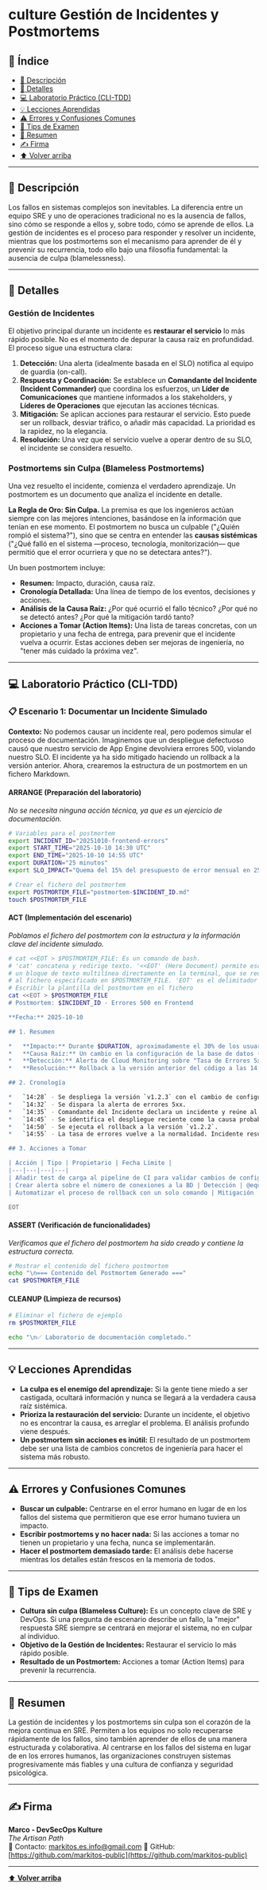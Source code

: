 # culture Gestión de Incidentes y Postmortems

## 📑 Índice
* [🧭 Descripción](#-descripción)
* [📘 Detalles](#-detalles)
* [💻 Laboratorio Práctico (CLI-TDD)](#-laboratorio-práctico-cli-tdd)
* [💡 Lecciones Aprendidas](#-lecciones-aprendidas)
* [⚠️ Errores y Confusiones Comunes](#️-errores-y-confusiones-comunes)
* [🎯 Tips de Examen](#-tips-de-examen)
* [🧾 Resumen](#-resumen)
* [✍️ Firma](#-firma)
* [⬆️ Volver arriba](#culture-gestión-de-incidentes-y-postmortems)

---

## 🧭 Descripción

Los fallos en sistemas complejos son inevitables. La diferencia entre un equipo SRE y uno de operaciones tradicional no es la ausencia de fallos, sino cómo se responde a ellos y, sobre todo, cómo se aprende de ellos. La gestión de incidentes es el proceso para responder y resolver un incidente, mientras que los postmortems son el mecanismo para aprender de él y prevenir su recurrencia, todo ello bajo una filosofía fundamental: la ausencia de culpa (blamelessness).

---

## 📘 Detalles

### Gestión de Incidentes

El objetivo principal durante un incidente es **restaurar el servicio** lo más rápido posible. No es el momento de depurar la causa raíz en profundidad. El proceso sigue una estructura clara:

1.  **Detección:** Una alerta (idealmente basada en el SLO) notifica al equipo de guardia (on-call).
2.  **Respuesta y Coordinación:** Se establece un **Comandante del Incidente (Incident Commander)** que coordina los esfuerzos, un **Líder de Comunicaciones** que mantiene informados a los stakeholders, y **Líderes de Operaciones** que ejecutan las acciones técnicas.
3.  **Mitigación:** Se aplican acciones para restaurar el servicio. Esto puede ser un rollback, desviar tráfico, o añadir más capacidad. La prioridad es la rapidez, no la elegancia.
4.  **Resolución:** Una vez que el servicio vuelve a operar dentro de su SLO, el incidente se considera resuelto.

### Postmortems sin Culpa (Blameless Postmortems)

Una vez resuelto el incidente, comienza el verdadero aprendizaje. Un postmortem es un documento que analiza el incidente en detalle.

**La Regla de Oro: Sin Culpa.**
La premisa es que los ingenieros actúan siempre con las mejores intenciones, basándose en la información que tenían en ese momento. El postmortem no busca un culpable ("¿Quién rompió el sistema?"), sino que se centra en entender las **causas sistémicas** ("¿Qué falló en el sistema —proceso, tecnología, monitorización— que permitió que el error ocurriera y que no se detectara antes?").

Un buen postmortem incluye:
*   **Resumen:** Impacto, duración, causa raíz.
*   **Cronología Detallada:** Una línea de tiempo de los eventos, decisiones y acciones.
*   **Análisis de la Causa Raíz:** ¿Por qué ocurrió el fallo técnico? ¿Por qué no se detectó antes? ¿Por qué la mitigación tardó tanto?
*   **Acciones a Tomar (Action Items):** Una lista de tareas concretas, con un propietario y una fecha de entrega, para prevenir que el incidente vuelva a ocurrir. Estas acciones deben ser mejoras de ingeniería, no "tener más cuidado la próxima vez".

---

## 💻 Laboratorio Práctico (CLI-TDD)

### 📋 Escenario 1: Documentar un Incidente Simulado
**Contexto:** No podemos causar un incidente real, pero podemos simular el proceso de documentación. Imaginemos que un despliegue defectuoso causó que nuestro servicio de App Engine devolviera errores 500, violando nuestro SLO. El incidente ya ha sido mitigado haciendo un rollback a la versión anterior. Ahora, crearemos la estructura de un postmortem en un fichero Markdown.

#### ARRANGE (Preparación del laboratorio)
*No se necesita ninguna acción técnica, ya que es un ejercicio de documentación.*
```bash
# Variables para el postmortem
export INCIDENT_ID="20251010-frontend-errors"
export START_TIME="2025-10-10 14:30 UTC"
export END_TIME="2025-10-10 14:55 UTC"
export DURATION="25 minutos"
export SLO_IMPACT="Quema del 15% del presupuesto de error mensual en 25 minutos."

# Crear el fichero del postmortem
export POSTMORTEM_FILE="postmortem-$INCIDENT_ID.md"
touch $POSTMORTEM_FILE
```

#### ACT (Implementación del escenario)
*Poblamos el fichero del postmortem con la estructura y la información clave del incidente simulado.*
```bash
# cat <<EOT > $POSTMORTEM_FILE: Es un comando de bash.
# 'cat' concatena y redirige texto. '<<EOT' (Here Document) permite escribir
# un bloque de texto multilínea directamente en la terminal, que se redirige ('>')
# al fichero especificado en $POSTMORTEM_FILE. 'EOT' es el delimitador que marca el fin del bloque.
# Escribir la plantilla del postmortem en el fichero
cat <<EOT > $POSTMORTEM_FILE
# Postmortem: $INCIDENT_ID - Errores 500 en Frontend

**Fecha:** 2025-10-10

## 1. Resumen

*   **Impacto:** Durante $DURATION, aproximadamente el 30% de los usuarios experimentaron errores 500. El SLO de disponibilidad fue impactado, consumiendo un $SLO_IMPACT.
*   **Causa Raíz:** Un cambio en la configuración de la base de datos (`max_connections`) no fue probado en el entorno de staging y causó que la aplicación agotara las conexiones bajo carga.
*   **Detección:** Alerta de Cloud Monitoring sobre "Tasa de Errores 5xx elevada" a las 14:32 UTC.
*   **Resolución:** Rollback a la versión anterior del código a las 14:50 UTC.

## 2. Cronología

*   `14:28` - Se despliega la versión `v1.2.3` con el cambio de configuración.
*   `14:32` - Se dispara la alerta de errores 5xx.
*   `14:35` - Comandante del Incidente declara un incidente y reúne al equipo.
*   `14:45` - Se identifica el despliegue reciente como la causa probable.
*   `14:50` - Se ejecuta el rollback a la versión `v1.2.2`.
*   `14:55` - La tasa de errores vuelve a la normalidad. Incidente resuelto.

## 3. Acciones a Tomar

| Acción | Tipo | Propietario | Fecha Límite |
|---|---|---|---|
| Añadir test de carga al pipeline de CI para validar cambios de config de BD | Prevención | @equipo-backend | 2025-11-01 |
| Crear alerta sobre el número de conexiones a la BD | Detección | @equipo-sre | 2025-10-20 |
| Automatizar el proceso de rollback con un solo comando | Mitigación | @equipo-sre | 2025-10-25 |

EOT
```

#### ASSERT (Verificación de funcionalidades)
*Verificamos que el fichero del postmortem ha sido creado y contiene la estructura correcta.*
```bash
# Mostrar el contenido del fichero postmortem
echo "\n=== Contenido del Postmortem Generado ==="
cat $POSTMORTEM_FILE
```

#### CLEANUP (Limpieza de recursos)
```bash
# Eliminar el fichero de ejemplo
rm $POSTMORTEM_FILE

echo "\n✅ Laboratorio de documentación completado."
```

---

## 💡 Lecciones Aprendidas

*   **La culpa es el enemigo del aprendizaje:** Si la gente tiene miedo a ser castigada, ocultará información y nunca se llegará a la verdadera causa raíz sistémica.
*   **Prioriza la restauración del servicio:** Durante un incidente, el objetivo no es encontrar la causa, es arreglar el problema. El análisis profundo viene después.
*   **Un postmortem sin acciones es inútil:** El resultado de un postmortem debe ser una lista de cambios concretos de ingeniería para hacer el sistema más robusto.

---

## ⚠️ Errores y Confusiones Comunes

*   **Buscar un culpable:** Centrarse en el error humano en lugar de en los fallos del sistema que permitieron que ese error humano tuviera un impacto.
*   **Escribir postmortems y no hacer nada:** Si las acciones a tomar no tienen un propietario y una fecha, nunca se implementarán.
*   **Hacer el postmortem demasiado tarde:** El análisis debe hacerse mientras los detalles están frescos en la memoria de todos.

---

## 🎯 Tips de Examen

*   **Cultura sin culpa (Blameless Culture):** Es un concepto clave de SRE y DevOps. Si una pregunta de escenario describe un fallo, la "mejor" respuesta SRE siempre se centrará en mejorar el sistema, no en culpar al individuo.
*   **Objetivo de la Gestión de Incidentes:** Restaurar el servicio lo más rápido posible.
*   **Resultado de un Postmortem:** Acciones a tomar (Action Items) para prevenir la recurrencia.

---

## 🧾 Resumen

La gestión de incidentes y los postmortems sin culpa son el corazón de la mejora continua en SRE. Permiten a los equipos no solo recuperarse rápidamente de los fallos, sino también aprender de ellos de una manera estructurada y colaborativa. Al centrarse en los fallos del sistema en lugar de en los errores humanos, las organizaciones construyen sistemas progresivamente más fiables y una cultura de confianza y seguridad psicológica.

---

## ✍️ Firma

**Marco - DevSecOps Kulture**  
*The Artisan Path*  
📧 Contacto: [markitos.es.info@gmail.com](mailto:markitos.es.info@gmail.com)
🐙 GitHub: [https://github.com/markitos-public](https://github.com/markitos-public)

---

[⬆️ **Volver arriba**](#culture-gestión-de-incidentes-y-postmortems)
